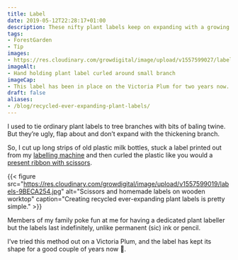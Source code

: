 ```yaml
---
title: Label
date: 2019-05-12T22:28:17+01:00
description: These nifty plant labels keep on expanding with a growing branch, and are easy to make from old plastic milk bottles.
tags: 
- ForestGarden
- Tip
images: 
- https://res.cloudinary.com/growdigital/image/upload/v1557599027/label-F892524B.jpg
imageAlt: 
- Hand holding plant label curled around small branch
imageCap:
- This label has been in place on the Victoria Plum for two years now.
draft: false
aliases:
- /blog/recycled-ever-expanding-plant-labels/
---
```


I used to tie ordinary plant labels to tree branches with bits of baling twine. But they’re ugly, flap about and don’t expand with the thickening branch.

So, I cut up long strips of old plastic milk bottles, stuck a label printed out from my [labelling machine](https://www.amazon.co.uk/Brother-PT-H110-Labeller-Keyboard-Handheld/dp/B01N5ID8FR/) and then curled the plastic like you would a [present ribbon with scissors](https://www.wikihow.com/Curl-Ribbon).

{{< figure src="https://res.cloudinary.com/growdigital/image/upload/v1557599019/labels-9BECA254.jpg" alt="Scissors and homemade labels on wooden worktop" caption="Creating recycled ever-expanding plant labels is pretty simple." >}}

Members of my family poke fun at me for having a dedicated plant labeller but the labels last indefinitely, unlike permanent (sic) ink or pencil. 

I’ve tried this method out on a Victoria Plum, and the label has kept its shape for a good couple of years now 🙂.
